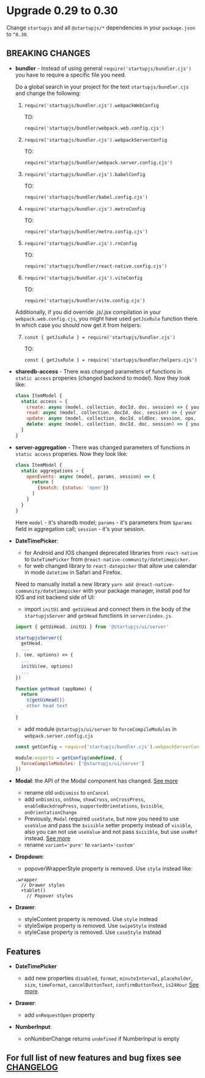 # Upgrade 0.29 to 0.30

Change `startupjs` and all `@startupjs/*` dependencies in your `package.json` to `^0.30`.

## BREAKING CHANGES

- **bundler** - Instead of using general `require('startupjs/bundler.cjs')` you have to require
a specific file you need.

  Do a global search in your project for the text `startupjs/bundler.cjs` and change the following:

  1. `require('startupjs/bundler.cjs').webpackWebConfig`

     TO:

     `require('startupjs/bundler/webpack.web.config.cjs')`

  2. `require('startupjs/bundler.cjs').webpackServerConfig`

     TO:

     `require('startupjs/bundler/webpack.server.config.cjs')`

  3. `require('startupjs/bundler.cjs').babelConfig`

     TO:

     `require('startupjs/bundler/babel.config.cjs')`

  4. `require('startupjs/bundler.cjs').metroConfig`

     TO:

     `require('startupjs/bundler/metro.config.cjs')`

  5. `require('startupjs/bundler.cjs').rnConfig`

     TO:

     `require('startupjs/bundler/react-native.config.cjs')`

  6. `require('startupjs/bundler.cjs').viteConfig`

     TO:

     `require('startupjs/bundler/vite.config.cjs')`

  Additionally, if you did override .js/.jsx compilation in your `webpack.web.config.cjs`, you
  might have used `getJsxRule` function there. In which case you should now get it from helpers:

  7. `const { getJsxRule } = require('startupjs/bundler.cjs')`

     TO:

     `const { getJsxRule } = require('startupjs/bundler/helpers.cjs')`


- **sharedb-access** - There was changed parameters of functions in `static access` properies (changed backend to model). Now they look like:

  ```js
  class ItemModel {
    static access = {
      create: async (model, collection, docId, doc, session) => { your code }
      read: async (model, collection, docId, doc, session) => { your code },
      update: async (model, collection, docId, oldDoc, session, ops, newDoc) => { your code },
      delete: async (model, collection, docId, doc, session) => { your code }
    }
  }
  ```

- **server-aggregation** - There was changed parameters of functions in `static access` properies. Now they look like:
  ```js
  class ItemModel {
    static aggregations = {
      openEvents: async (model, params, session) => {
        return [
          {$match: {status: 'open'}}
        ]
      }
    }
  }
  ```
  Here `model` - it's sharedb model; `params` - it's parameters from `$params` field in aggregation call; `session` - it's your session.

- **DateTimePicker**:
  - for Android and IOS changed deprecated libraries from `react-native` to `DateTimePicker` from `@react-native-community/datetimepicker`.
  - for web changed library to `react-datepicker` that allow use calendar in mode `datetime` in Safari and Firefox.

  Need to manually install a new library `yarn add @react-native-community/datetimepicker` with your package manager, install pod for IOS and init backend side of UI:

    - import `initUi` and` getUiHead` and connect them in the body of the `startupjsServer` and `getHead` functions in `server/index.js`.

    ```js
    import { getUiHead, initUi } from '@startupjs/ui/server'

    startupjsServer({
      getHead,
      ...
    }, (ee, options) => {
      ...
      initUi(ee, options)
      ...
    })

    function getHead (appName) {
      return `
        ${getUiHead()}
        other head text
      `
    }
    ```

    - add module `@startupjs/ui/server` to `forceCompileModules` in `webpack.server.config.cjs`

    ```js
    const getConfig = require('startupjs/bundler.cjs').webpackServerConfig

    module.exports = getConfig(undefined, {
      forceCompileModules: ['@startupjs/ui/server']
    })
    ```

- **Modal**: the API of the Modal component has changed. [See more](/docs/components/Modal)
  - rename old `onDismiss` to `onCancel`
  - add `onDismiss`, `onShow`, `showCross`, `onCrossPress`, `enableBackdropPress`, `supportedOrientations`, `$visible`, `onOrientationChange`
  - Previously, `Modal` required `useState`, but now you need to use `useValue` and pass the `$visible` setter property instead of `visible`, also you can not use `useValue` and not pass `$visible`, but use `useRef` instead. [See more](/docs/components/Modal#There%20are%20two%20options%20for%20managing%20the%20state%20of%20a%20modal:)
  - rename `variant='pure'` to `variant='custom'`

- **Dropdown**:
  - popoverWrapperStyle property is removed. Use `style` instead like:

  ```styl
  .wrapper
    // Drawer styles
    +tablet()
      // Popover styles
  ```

- **Drawer**:
  - styleContent property is removed. Use `style` instead
  - styleSwipe property is removed. Use `swipeStyle` instead
  - styleCase property is removed. Use `caseStyle` instead

## Features

- **DateTimePicker**
  - add new properties `disabled`, `format`, `minuteInterval`, `placeholder`, `size`, `timeFormat`, `cancelButtonText`, `confirmButtonText`, `is24Hour` [See more](/docs/forms/DateTimePicker).

- **Drawer**:
  - add `onRequestOpen` property

- **NumberInput**:
  - onNumberChange returns `undefined` if NumberInput is empty

## For full list of new features and bug fixes see [CHANGELOG](https://github.com/startupjs/startupjs/blob/master/CHANGELOG.md)

